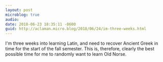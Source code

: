 ```yaml
---
layout: post
microblog: true
audio: 
date: 2018-06-23 18:35:11 -0600
guid: http://aclaman.micro.blog/2018/06/24/im-three-weeks.html
---
```

I'm three weeks into learning Latin, and need to recover Ancient Greek in time for the start of the fall semester. This is, therefore, clearly the best possible time for me to randomly want to learn Old Norse.
